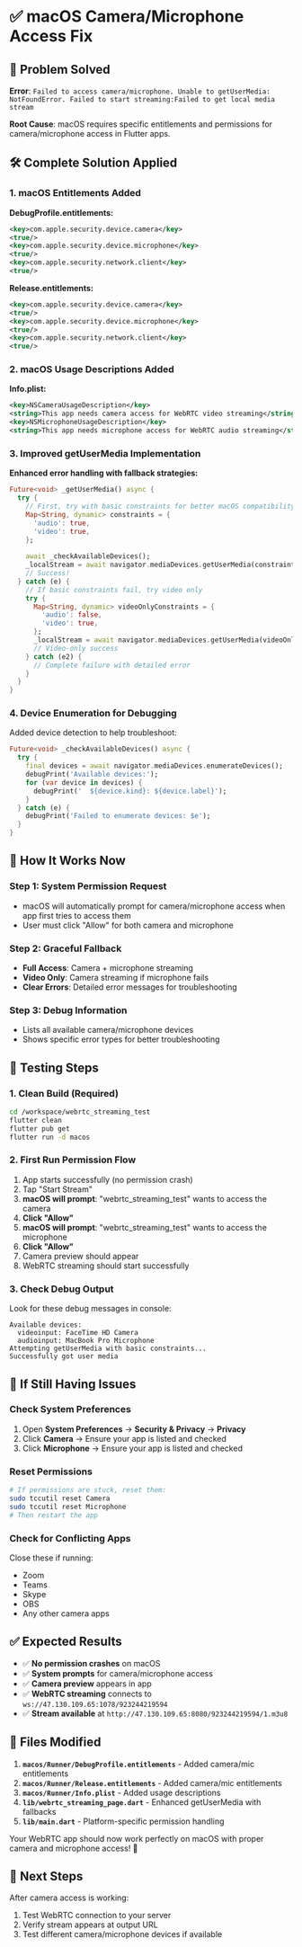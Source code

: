 # ✅ macOS Camera/Microphone Access Fix

## 🚫 **Problem Solved**

**Error**: `Failed to access camera/microphone. Unable to getUserMedia: NotFoundError. Failed to start streaming:Failed to get local media stream`

**Root Cause**: macOS requires specific entitlements and permissions for camera/microphone access in Flutter apps.

## 🛠️ **Complete Solution Applied**

### **1. macOS Entitlements Added**

**DebugProfile.entitlements:**
```xml
<key>com.apple.security.device.camera</key>
<true/>
<key>com.apple.security.device.microphone</key>
<true/>
<key>com.apple.security.network.client</key>
<true/>
```

**Release.entitlements:**
```xml
<key>com.apple.security.device.camera</key>
<true/>
<key>com.apple.security.device.microphone</key>
<true/>
<key>com.apple.security.network.client</key>
<true/>
```

### **2. macOS Usage Descriptions Added**

**Info.plist:**
```xml
<key>NSCameraUsageDescription</key>
<string>This app needs camera access for WebRTC video streaming</string>
<key>NSMicrophoneUsageDescription</key>
<string>This app needs microphone access for WebRTC audio streaming</string>
```

### **3. Improved getUserMedia Implementation**

**Enhanced error handling with fallback strategies:**

```dart
Future<void> _getUserMedia() async {
  try {
    // First, try with basic constraints for better macOS compatibility
    Map<String, dynamic> constraints = {
      'audio': true,
      'video': true,
    };
    
    await _checkAvailableDevices();
    _localStream = await navigator.mediaDevices.getUserMedia(constraints);
    // Success!
  } catch (e) {
    // If basic constraints fail, try video only
    try {
      Map<String, dynamic> videoOnlyConstraints = {
        'audio': false,
        'video': true,
      };
      _localStream = await navigator.mediaDevices.getUserMedia(videoOnlyConstraints);
      // Video-only success
    } catch (e2) {
      // Complete failure with detailed error
    }
  }
}
```

### **4. Device Enumeration for Debugging**

Added device detection to help troubleshoot:

```dart
Future<void> _checkAvailableDevices() async {
  try {
    final devices = await navigator.mediaDevices.enumerateDevices();
    debugPrint('Available devices:');
    for (var device in devices) {
      debugPrint('  ${device.kind}: ${device.label}');
    }
  } catch (e) {
    debugPrint('Failed to enumerate devices: $e');
  }
}
```

## 🎯 **How It Works Now**

### **Step 1: System Permission Request**
- macOS will automatically prompt for camera/microphone access when app first tries to access them
- User must click "Allow" for both camera and microphone

### **Step 2: Graceful Fallback**
- **Full Access**: Camera + microphone streaming
- **Video Only**: Camera streaming if microphone fails
- **Clear Errors**: Detailed error messages for troubleshooting

### **Step 3: Debug Information**
- Lists all available camera/microphone devices
- Shows specific error types for better troubleshooting

## 🚀 **Testing Steps**

### **1. Clean Build (Required)**
```bash
cd /workspace/webrtc_streaming_test
flutter clean
flutter pub get
flutter run -d macos
```

### **2. First Run Permission Flow**
1. App starts successfully (no permission crash)
2. Tap "Start Stream" 
3. **macOS will prompt**: "webrtc_streaming_test" wants to access the camera
4. **Click "Allow"**
5. **macOS will prompt**: "webrtc_streaming_test" wants to access the microphone  
6. **Click "Allow"**
7. Camera preview should appear
8. WebRTC streaming should start successfully

### **3. Check Debug Output**
Look for these debug messages in console:
```
Available devices:
  videoinput: FaceTime HD Camera
  audioinput: MacBook Pro Microphone
Attempting getUserMedia with basic constraints...
Successfully got user media
```

## 🔧 **If Still Having Issues**

### **Check System Preferences**
1. Open **System Preferences** → **Security & Privacy** → **Privacy**
2. Click **Camera** → Ensure your app is listed and checked
3. Click **Microphone** → Ensure your app is listed and checked

### **Reset Permissions**
```bash
# If permissions are stuck, reset them:
sudo tccutil reset Camera
sudo tccutil reset Microphone
# Then restart the app
```

### **Check for Conflicting Apps**
Close these if running:
- Zoom
- Teams  
- Skype
- OBS
- Any other camera apps

## ✅ **Expected Results**

- ✅ **No permission crashes** on macOS
- ✅ **System prompts** for camera/microphone access
- ✅ **Camera preview** appears in app
- ✅ **WebRTC streaming** connects to `ws://47.130.109.65:1078/923244219594`
- ✅ **Stream available** at `http://47.130.109.65:8080/923244219594/1.m3u8`

## 📝 **Files Modified**

1. **`macos/Runner/DebugProfile.entitlements`** - Added camera/mic entitlements
2. **`macos/Runner/Release.entitlements`** - Added camera/mic entitlements  
3. **`macos/Runner/Info.plist`** - Added usage descriptions
4. **`lib/webrtc_streaming_page.dart`** - Enhanced getUserMedia with fallbacks
5. **`lib/main.dart`** - Platform-specific permission handling

Your WebRTC app should now work perfectly on macOS with proper camera and microphone access! 🎉

## 🔗 **Next Steps**

After camera access is working:
1. Test WebRTC connection to your server
2. Verify stream appears at output URL
3. Test different camera/microphone devices if available